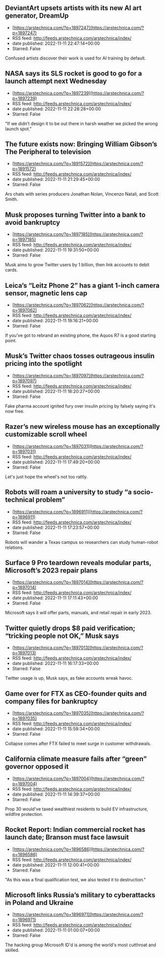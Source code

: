 ## DeviantArt upsets artists with its new AI art generator, DreamUp
 - [https://arstechnica.com/?p=1897247](https://arstechnica.com/?p=1897247)
 - RSS feed: http://feeds.arstechnica.com/arstechnica/index/
 - date published: 2022-11-11 22:47:14+00:00
 - Starred: False

Confused artists discover their work is used for AI training by default.

## NASA says its SLS rocket is good to go for a launch attempt next Wednesday
 - [https://arstechnica.com/?p=1897239](https://arstechnica.com/?p=1897239)
 - RSS feed: http://feeds.arstechnica.com/arstechnica/index/
 - date published: 2022-11-11 22:28:28+00:00
 - Starred: False

"If we didn’t design it to be out there in harsh weather we picked the wrong launch spot."

## The future exists now: Bringing William Gibson’s The Peripheral to television
 - [https://arstechnica.com/?p=1891572](https://arstechnica.com/?p=1891572)
 - RSS feed: http://feeds.arstechnica.com/arstechnica/index/
 - date published: 2022-11-11 21:29:45+00:00
 - Starred: False

Ars chats with series producers Jonathan Nolan, Vincenzo Natali, and Scott Smith.

## Musk proposes turning Twitter into a bank to avoid bankruptcy
 - [https://arstechnica.com/?p=1897185](https://arstechnica.com/?p=1897185)
 - RSS feed: http://feeds.arstechnica.com/arstechnica/index/
 - date published: 2022-11-11 19:31:50+00:00
 - Starred: False

Musk aims to grow Twitter users by 1 billion, then link accounts to debit cards.

## Leica’s “Leitz Phone 2” has a giant 1-inch camera sensor, magnetic lens cap
 - [https://arstechnica.com/?p=1897062](https://arstechnica.com/?p=1897062)
 - RSS feed: http://feeds.arstechnica.com/arstechnica/index/
 - date published: 2022-11-11 19:16:21+00:00
 - Starred: False

If you've got to rebrand an existing phone, the Aquos R7 is a good starting point.

## Musk’s Twitter chaos tosses outrageous insulin pricing into the spotlight
 - [https://arstechnica.com/?p=1897097](https://arstechnica.com/?p=1897097)
 - RSS feed: http://feeds.arstechnica.com/arstechnica/index/
 - date published: 2022-11-11 18:20:27+00:00
 - Starred: False

Fake pharma account ignited fury over insulin pricing by falsely saying it's now free.

## Razer’s new wireless mouse has an exceptionally customizable scroll wheel
 - [https://arstechnica.com/?p=1897031](https://arstechnica.com/?p=1897031)
 - RSS feed: http://feeds.arstechnica.com/arstechnica/index/
 - date published: 2022-11-11 17:49:20+00:00
 - Starred: False

Let's just hope the wheel's not too rattly.

## Robots will roam a university to study “a socio-technical problem”
 - [https://arstechnica.com/?p=1896911](https://arstechnica.com/?p=1896911)
 - RSS feed: http://feeds.arstechnica.com/arstechnica/index/
 - date published: 2022-11-11 17:23:57+00:00
 - Starred: False

Robots will wander a Texas campus so researchers can study human-robot relations.

## Surface 9 Pro teardown reveals modular parts, Microsoft’s 2023 repair plans
 - [https://arstechnica.com/?p=1897014](https://arstechnica.com/?p=1897014)
 - RSS feed: http://feeds.arstechnica.com/arstechnica/index/
 - date published: 2022-11-11 17:11:43+00:00
 - Starred: False

Microsoft says it will offer parts, manuals, and retail repair in early 2023.

## Twitter quietly drops $8 paid verification; “tricking people not OK,” Musk says
 - [https://arstechnica.com/?p=1897013](https://arstechnica.com/?p=1897013)
 - RSS feed: http://feeds.arstechnica.com/arstechnica/index/
 - date published: 2022-11-11 16:17:33+00:00
 - Starred: False

Twitter usage is up, Musk says, as fake accounts wreak havoc.

## Game over for FTX as CEO-founder quits and company files for bankruptcy
 - [https://arstechnica.com/?p=1897035](https://arstechnica.com/?p=1897035)
 - RSS feed: http://feeds.arstechnica.com/arstechnica/index/
 - date published: 2022-11-11 15:59:34+00:00
 - Starred: False

Collapse comes after FTX failed to meet surge in customer withdrawals.

## California climate measure fails after “green” governor opposed it
 - [https://arstechnica.com/?p=1897004](https://arstechnica.com/?p=1897004)
 - RSS feed: http://feeds.arstechnica.com/arstechnica/index/
 - date published: 2022-11-11 14:39:37+00:00
 - Starred: False

Prop 30 would've taxed wealthiest residents to build EV infrastructure, wildfire protection.

## Rocket Report: Indian commercial rocket has launch date; Branson must face lawsuit
 - [https://arstechnica.com/?p=1896586](https://arstechnica.com/?p=1896586)
 - RSS feed: http://feeds.arstechnica.com/arstechnica/index/
 - date published: 2022-11-11 12:00:41+00:00
 - Starred: False

"As this was a final qualification test, we also tested it to destruction."

## Microsoft links Russia’s military to cyberattacks in Poland and Ukraine
 - [https://arstechnica.com/?p=1896971](https://arstechnica.com/?p=1896971)
 - RSS feed: http://feeds.arstechnica.com/arstechnica/index/
 - date published: 2022-11-11 01:00:07+00:00
 - Starred: False

The hacking group Microsoft ID'd is among the world's most cutthroat and skilled.
